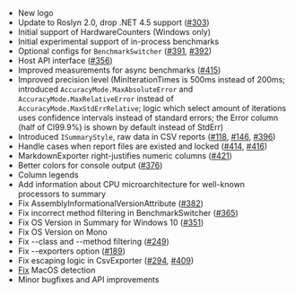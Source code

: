 * New logo
* Update to Roslyn 2.0, drop .NET 4.5 support ([#303](https://github.com/dotnet/BenchmarkDotNet/issues/303))
* Initial support of HardwareCounters (Windows only)
* Initial experimental support of in-process benchmarks
* Optional configs for `BenchmarkSwitcher` ([#391](https://github.com/dotnet/BenchmarkDotNet/issues/391), [#392](https://github.com/dotnet/BenchmarkDotNet/pull/392))
* Host API interface ([#356](https://github.com/dotnet/BenchmarkDotNet/pull/356))
* Improved measurements for async benchmarks ([#415](https://github.com/dotnet/BenchmarkDotNet/issues/415))
* Improved precision level (MinIterationTimes is 500ms instead of 200ms; introduced `AccuracyMode.MaxAbsoluteError` and `AccuracyMode.MaxRelativeError` instead of `AccuracyMode.MaxStdErrRelative`; logic which select amount of iterations uses confidence intervals instead of standard errors; the Error column (half of CI99.9%) is shown by default instead of StdErr)
* Introduced `ISummaryStyle`, raw data in CSV reports ([#118](https://github.com/dotnet/BenchmarkDotNet/issues/118), [#146](https://github.com/dotnet/BenchmarkDotNet/issues/146), [#396](https://github.com/dotnet/BenchmarkDotNet/pull/396))
* Handle cases when report files are existed and locked ([#414](https://github.com/dotnet/BenchmarkDotNet/issues/414), [#416](https://github.com/dotnet/BenchmarkDotNet/pull/416))
* MarkdownExporter right-justifies numeric columns ([#421](https://github.com/dotnet/BenchmarkDotNet/pull/421))
* Better colors for console output ([#376](https://github.com/dotnet/BenchmarkDotNet/issues/376))
* Column legends
* Add information about CPU microarchitecture for well-known processors to summary
* Fix AssemblyInformationalVersionAttribute ([#382](https://github.com/dotnet/BenchmarkDotNet/issues/382))
* Fix incorrect method filtering in BenchmarkSwitcher ([#365](https://github.com/dotnet/BenchmarkDotNet/issues/365))
* Fix OS Version in Summary for Windows 10 ([#351](https://github.com/dotnet/BenchmarkDotNet/issues/351))
* Fix OS Version on Mono
* Fix --class and --method filtering  ([#249](https://github.com/dotnet/BenchmarkDotNet/issues/249))
* Fix --exporters option ([#189](https://github.com/dotnet/BenchmarkDotNet/issues/189))
* Fix escaping logic in CsvExporter ([#294](https://github.com/dotnet/BenchmarkDotNet/issues/294), [#409](https://github.com/dotnet/BenchmarkDotNet/pull/409))
* [Fix](https://github.com/dotnet/BenchmarkDotNet/commit/0a251b81b826876179740cc8b79c994a73a5cd51) MacOS detection
* Minor bugfixes and API improvements